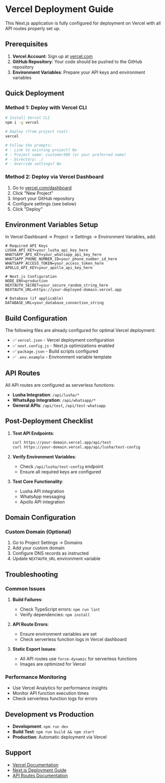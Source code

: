 # Vercel Deployment Guide

This Next.js application is fully configured for deployment on Vercel with all API routes properly set up.

## Prerequisites

1. **Vercel Account**: Sign up at [vercel.com](https://vercel.com)
2. **GitHub Repository**: Your code should be pushed to the GitHub repository
3. **Environment Variables**: Prepare your API keys and environment variables

## Quick Deployment

### Method 1: Deploy with Vercel CLI

```bash
# Install Vercel CLI
npm i -g vercel

# Deploy (from project root)
vercel

# Follow the prompts:
# - Link to existing project? No
# - Project name: customer360 (or your preferred name)
# - Directory: ./
# - Override settings? No
```

### Method 2: Deploy via Vercel Dashboard

1. Go to [vercel.com/dashboard](https://vercel.com/dashboard)
2. Click "New Project"
3. Import your GitHub repository
4. Configure settings (see below)
5. Click "Deploy"

## Environment Variables Setup

In Vercel Dashboard → Project → Settings → Environment Variables, add:

```env
# Required API Keys
LUSHA_API_KEY=your_lusha_api_key_here
WHATSAPP_API_KEY=your_whatsapp_api_key_here
WHATSAPP_PHONE_NUMBER_ID=your_phone_number_id_here
WHATSAPP_ACCESS_TOKEN=your_access_token_here
APOLLO_API_KEY=your_apollo_api_key_here

# Next.js Configuration
NODE_ENV=production
NEXTAUTH_SECRET=your_secure_random_string_here
NEXTAUTH_URL=https://your-deployed-domain.vercel.app

# Database (if applicable)
DATABASE_URL=your_database_connection_string
```

## Build Configuration

The following files are already configured for optimal Vercel deployment:

- ✅ `vercel.json` - Vercel deployment configuration
- ✅ `next.config.js` - Next.js optimizations enabled
- ✅ `package.json` - Build scripts configured
- ✅ `.env.example` - Environment variable template

## API Routes

All API routes are configured as serverless functions:

- **Lusha Integration**: `/api/lusha/*`
- **WhatsApp Integration**: `/api/whatsapp/*`
- **General APIs**: `/api/test`, `/api/test-whatsapp`

## Post-Deployment Checklist

1. **Test API Endpoints**:
   ```bash
   curl https://your-domain.vercel.app/api/test
   curl https://your-domain.vercel.app/api/lusha/test-config
   ```

2. **Verify Environment Variables**:
   - Check `/api/lusha/test-config` endpoint
   - Ensure all required keys are configured

3. **Test Core Functionality**:
   - Lusha API integration
   - WhatsApp messaging
   - Apollo API integration

## Domain Configuration

### Custom Domain (Optional)

1. Go to Project Settings → Domains
2. Add your custom domain
3. Configure DNS records as instructed
4. Update `NEXTAUTH_URL` environment variable

## Troubleshooting

### Common Issues

1. **Build Failures**:
   - Check TypeScript errors: `npm run lint`
   - Verify dependencies: `npm install`

2. **API Route Errors**:
   - Ensure environment variables are set
   - Check serverless function logs in Vercel dashboard

3. **Static Export Issues**:
   - All API routes use `force-dynamic` for serverless functions
   - Images are optimized for Vercel

### Performance Monitoring

- Use Vercel Analytics for performance insights
- Monitor API function execution times
- Check serverless function logs for errors

## Development vs Production

- **Development**: `npm run dev`
- **Build Test**: `npm run build && npm start`
- **Production**: Automatic deployment via Vercel

## Support

- [Vercel Documentation](https://vercel.com/docs)
- [Next.js Deployment Guide](https://nextjs.org/docs/deployment)
- [API Routes Documentation](https://nextjs.org/docs/api-routes/introduction)